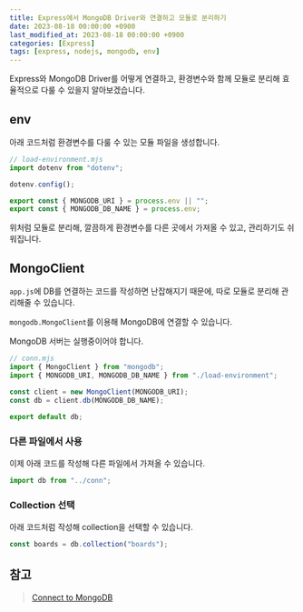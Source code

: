 ```yaml
---
title: Express에서 MongoDB Driver와 연결하고 모듈로 분리하기
date: 2023-08-18 00:00:00 +0900
last_modified_at: 2023-08-18 00:00:00 +0900
categories: [Express]
tags: [express, nodejs, mongodb, env]
---
```


Express와 MongoDB Driver를 어떻게 연결하고, 환경변수와 함께 모듈로 분리해 효율적으로 다룰 수 있을지 알아보겠습니다.

## env

아래 코드처럼 환경변수를 다룰 수 있는 모듈 파일을 생성합니다.

```javascript
// load-environment.mjs
import dotenv from "dotenv";

dotenv.config();

export const { MONGODB_URI } = process.env || "";
export const { MONGODB_DB_NAME } = process.env;
```

위처럼 모듈로 분리해, 깔끔하게 환경변수를 다른 곳에서 가져올 수 있고, 관리하기도 쉬워집니다.

## MongoClient

`app.js`에 DB를 연결하는 코드를 작성하면 난잡해지기 때문에, 따로 모듈로 분리해 관리해줄 수 있습니다.

`mongodb.MongoClient`를 이용해 MongoDB에 연결할 수 있습니다.

MongoDB 서버는 실행중이어야 합니다.

```javascript
// conn.mjs
import { MongoClient } from "mongodb";
import { MONGODB_URI, MONGODB_DB_NAME } from "./load-environment";

const client = new MongoClient(MONGODB_URI);
const db = client.db(MONGODB_DB_NAME);

export default db;
```

### 다른 파일에서 사용

이제 아래 코드를 작성해 다른 파일에서 가져올 수 있습니다.

```javascript
import db from "../conn";
```

### Collection 선택

아래 코드처럼 작성해 collection을 선택할 수 있습니다.

```javascript
const boards = db.collection("boards");
```

## 참고

> [Connect to MongoDB](https://www.mongodb.com/docs/drivers/node/current/quick-start/connect-to-mongodb/)
